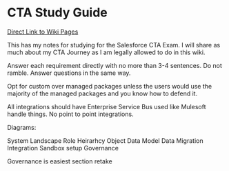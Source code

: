 # CTA Study Guide

<a href="https://github.com/Coding-With-The-Force/CTA_Study_Guide/wiki" target="_blank">Direct Link to Wiki Pages</a>   


This has my notes for studying for the Salesforce CTA Exam. I will share as much about my CTA Journey as I am legally allowed to do in this wiki.

Answer each requirement directly with no more than 3-4 sentences. Do not ramble. Answer questions in the same way.

Opt for custom over managed packages unless the users would use the majority of the managed packages and you know how to defend it.

All integrations should have Enterprise Service Bus used like Mulesoft handle things. No point to point integrations.

Diagrams:

System Landscape
Role Heirarhcy
Object Data Model
Data Migration
Integration
Sandbox setup
Governance

Governance is easiest section retake


